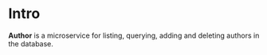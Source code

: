 # Intro

**Author** is a microservice for listing, querying, adding and deleting authors in the database.
